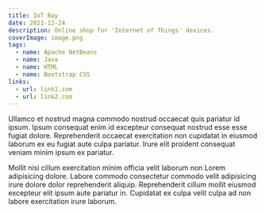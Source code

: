 ```yaml
---
title: IoT Bay
date: 2021-12-24
description: Online shop for 'Internet of Things' devices.
coverImage: image.png
tags:
  - name: Apache NetBeans
  - name: Java
  - name: HTML
  - name: Bootstrap CSS
links:
  - url: link1.com
  - url: link2.com
---
```


Ullamco et nostrud magna commodo nostrud occaecat quis pariatur id ipsum. Ipsum
consequat enim id excepteur consequat nostrud esse esse fugiat dolore.
Reprehenderit occaecat exercitation non cupidatat in eiusmod laborum ex eu
fugiat aute culpa pariatur. Irure elit proident consequat veniam minim ipsum ex
pariatur.

Mollit nisi cillum exercitation minim officia velit laborum non Lorem
adipisicing dolore. Labore commodo consectetur commodo velit adipisicing irure
dolore dolor reprehenderit aliquip. Reprehenderit cillum mollit eiusmod
excepteur elit ipsum aute pariatur in. Cupidatat ex culpa velit culpa ad non
labore exercitation irure laborum.
